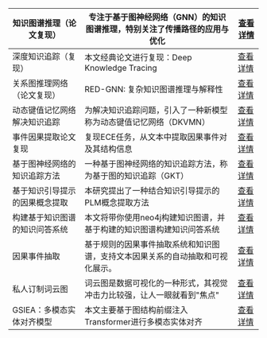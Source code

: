| 知识图谱推理（论文复现）    | 专注于基于图神经网络（GNN）的知识图谱推理，特别关注了传播路径的应用与优化  | [查看详情](https://www.aspiringcode.com/content?id=17113555230407) |
|-----------------|-----------------------------------------|----------------------------------------------------------------|
| 深度知识追踪（复现）      | 本文经典论文进行复现：Deep Knowledge Tracing       | [查看详情](https://www.aspiringcode.com/content?id=17117053811281) |
| 关系图推理网络（论文复现）   | RED-GNN: 复杂知识图谱推理与解释性                   | [查看详情](https://www.aspiringcode.com/content?id=17117871579717) |
| 动态键值记忆网络解决知识追踪  | 为解决知识追踪问题，引入了一种新模型称为动态键值记忆网络（DKVMN）     | [查看详情](https://www.aspiringcode.com/content?id=17132630426914) |
| 事件因果提取论文复现      | 复现ECE任务，从文本中提取因果事件对及其结构信息               | [查看详情](https://www.aspiringcode.com/content?id=17135347537402) |
| 基于图神经网络的知识追踪方法  | 一种基于图神经网络的知识追踪方法，称为基于图的知识追踪（GKT）        | [查看详情](https://www.aspiringcode.com/content?id=17155895099400) |
| 基于知识引导提示的因果概念提取 | 本研究提出了一种结合知识引导提示的PLM概念提取方法              | [查看详情](https://www.aspiringcode.com/content?id=17160259832609) |
| 构建基于知识图谱的知识问答系统 | 本文将带你使用neo4j构建知识图谱，并基于构建的知识图谱构建知识问答系统   | [查看详情](https://www.aspiringcode.com/content?id=17283978114718) |
| 因果事件抽取          | 基于规则的因果事件抽取系统和知识图谱，支持文本因果关系的自动抽取和可视化展示。 | [查看详情](https://www.aspiringcode.com/content?id=17180054744848) |
| 私人订制词云图         | 词云图是数据可视化的一种形式，其视觉冲击力比较强，让人一眼就看到"焦点"    | [查看详情](https://www.aspiringcode.com/content?id=17001306648599) |
| GSIEA：多模态实体对齐模型 | 本文主要基于图结构前缀注入Transformer进行多模态实体对齐       | [查看详情](https://www.aspiringcode.com/content?id=17411725410672) |
